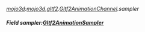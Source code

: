 _[mojo3d](../../modules/mojo3d/mojo3d-module.md):[mojo3d.gltf2](../../modules/mojo3d/mojo3d-gltf2.md).[Gltf2AnimationChannel](../../modules/mojo3d/mojo3d-gltf2-gltf2animationchannel.md).sampler_
##### Field sampler:[Gltf2AnimationSampler](../../modules/mojo3d/mojo3d-gltf2-gltf2animationsampler.md)
